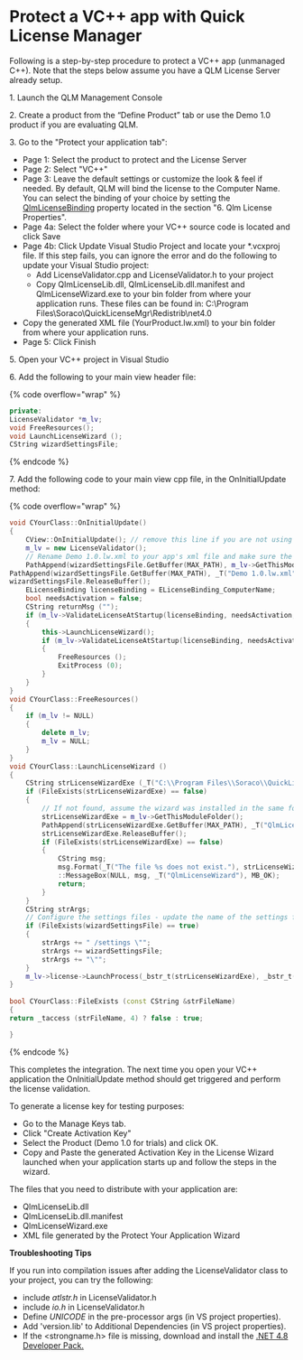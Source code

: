 # Protect a VC++ app with Quick License Manager

Following is a step-by-step procedure to protect a VC++ app (unmanaged C++). Note that the steps below assume you have a QLM License Server already setup.

1\. Launch the QLM Management Console

2\. Create a product from the “Define Product” tab or use the Demo 1.0 product if you are evaluating QLM.&#x20;

3\. Go to the "Protect your application tab":

* Page 1: Select the product to protect and the License Server
* Page 2: Select "VC++"
* Page 3: Leave the default settings or customize the look & feel if needed. By default, QLM will bind the license to the Computer Name. You can select the binding of your choice by setting the [QlmLicenseBinding](https://support.soraco.co/hc/en-us/articles/360001183583-QlmLicense-LicenseBinding) property located in the section "6. Qlm License Properties".
* Page 4a: Select the folder where your VC++ source code is located and click Save
* Page 4b: Click Update Visual Studio Project and locate your \*.vcxproj file. If this step fails, you can ignore the error and do the following to update your Visual Studio project:
  * Add LicenseValidator.cpp and LicenseValidator.h to your project
  * Copy QlmLicenseLib.dll, QlmLicenseLib.dll.manifest and QlmLicenseWizard.exe to your bin folder from where your application runs. These files can be found in: C:\Program Files\Soraco\QuickLicenseMgr\Redistrib\net4.0
* Copy the generated XML file (YourProduct.lw.xml) to your bin folder from where your application runs.
* Page 5: Click Finish

5\. Open your VC++ project in Visual Studio

6\. Add the following to your main view header file:

{% code overflow="wrap" %}
```cpp
private:
LicenseValidator *m_lv;
void FreeResources();
void LaunchLicenseWizard ();
CString wizardSettingsFile; 
```
{% endcode %}



7\. Add the following code to your main view cpp file, in the OnInitialUpdate method:

{% code overflow="wrap" %}
```cpp
void CYourClass::OnInitialUpdate()
{
    CView::OnInitialUpdate(); // remove this line if you are not using a Windowed app.
    m_lv = new LicenseValidator();
    // Rename Demo 1.0.lw.xml to your app's xml file and make sure the file is copied to the binary folder
    PathAppend(wizardSettingsFile.GetBuffer(MAX_PATH), m_lv->GetThisModuleFolder());
PathAppend(wizardSettingsFile.GetBuffer(MAX_PATH), _T("Demo 1.0.lw.xml"));
wizardSettingsFile.ReleaseBuffer();
    ELicenseBinding licenseBinding = ELicenseBinding_ComputerName;
    bool needsActivation = false;
    CString returnMsg ("");
    if (m_lv->ValidateLicenseAtStartup(licenseBinding, needsActivation, returnMsg) == FALSE)
    {
        this->LaunchLicenseWizard();
        if (m_lv->ValidateLicenseAtStartup(licenseBinding, needsActivation, returnMsg) == FALSE)
        {
            FreeResources ();
            ExitProcess (0);
        }
    }
}
void CYourClass::FreeResources()
{
    if (m_lv != NULL)
    {
        delete m_lv;
        m_lv = NULL;
    }
}
void CYourClass::LaunchLicenseWizard ()
{
    CString strLicenseWizardExe (_T("C:\\Program Files\\Soraco\\QuickLicenseMgr\\QlmLicenseWizard.exe"));
    if (FileExists(strLicenseWizardExe) == false)
    {
        // If not found, assume the wizard was installed in the same folder as the current app/module
        strLicenseWizardExe = m_lv->GetThisModuleFolder();
        PathAppend(strLicenseWizardExe.GetBuffer(MAX_PATH), _T("QlmLicenseWizard.exe"));
        strLicenseWizardExe.ReleaseBuffer();
        if (FileExists(strLicenseWizardExe) == false)
        {
            CString msg;
            msg.Format(_T("The file %s does not exist."), strLicenseWizardExe);
            ::MessageBox(NULL, msg, _T("QlmLicenseWizard"), MB_OK);
            return;
        }
    }
    CString strArgs;
    // Configure the settings files - update the name of the settings file below
    if (FileExists(wizardSettingsFile) == true)
    {
        strArgs += " /settings \"";
        strArgs += wizardSettingsFile;
        strArgs += "\"";
    }
    m_lv->license->LaunchProcess(_bstr_t(strLicenseWizardExe), _bstr_t(strArgs), VARIANT_TRUE, VARIANT_TRUE);
}
 
bool CYourClass::FileExists (const CString &strFileName)
{
return _taccess (strFileName, 4) ? false : true;

}
```
{% endcode %}

&#x20;

This completes the integration. The next time you open your VC++ application the OnInitialUpdate method should get triggered and perform the license validation.&#x20;

To generate a license key for testing purposes:

* Go to the Manage Keys tab.
* Click "Create Activation Key"
* Select the Product (Demo 1.0 for trials) and click OK.
* Copy and Paste the generated Activation Key in the License Wizard launched when your application starts up and follow the steps in the wizard.

The files that you need to distribute with your application are:

* QlmLicenseLib.dll
* QlmLicenseLib.dll.manifest
* QlmLicenseWizard.exe
* XML file generated by the Protect Your Application Wizard

**Troubleshooting Tips**

If you run into compilation issues after adding the LicenseValidator class to your project, you can try the following:

* include _atlstr.h_ in LicenseValidator.h
* include _io.h_ in LicenseValidator.h
* Define _UNICODE_ in the pre-processor args (in VS project properties).
* Add 'version.lib' to Additional Dependencies (in VS project properties).
* If the \<strongname.h> file is missing, download and install the [.NET 4.8 Developer Pack.](https://dotnet.microsoft.com/en-us/download/dotnet-framework/net48)
